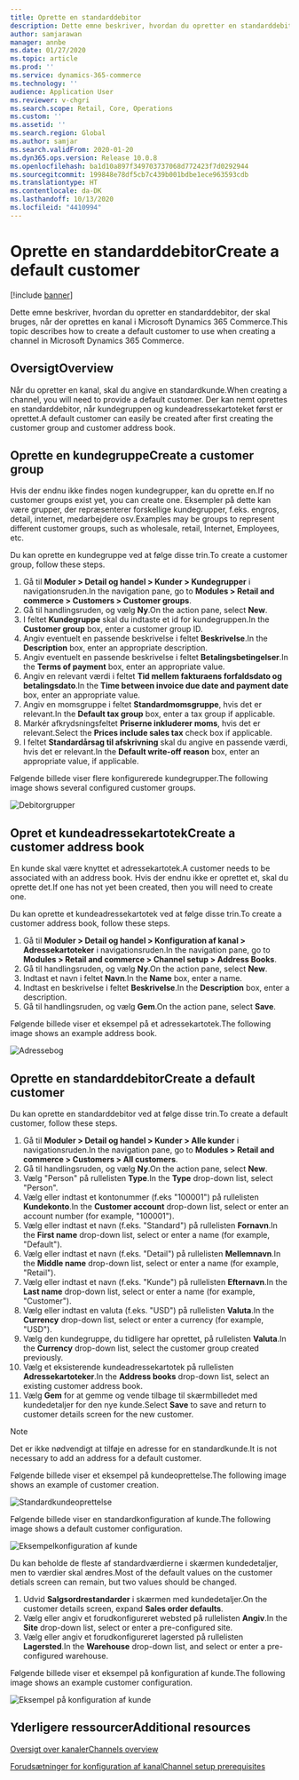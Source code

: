 ```yaml
---
title: Oprette en standarddebitor
description: Dette emne beskriver, hvordan du opretter en standarddebitor, der skal bruges, når der oprettes en kanal i Microsoft Dynamics 365 Commerce.
author: samjarawan
manager: annbe
ms.date: 01/27/2020
ms.topic: article
ms.prod: ''
ms.service: dynamics-365-commerce
ms.technology: ''
audience: Application User
ms.reviewer: v-chgri
ms.search.scope: Retail, Core, Operations
ms.custom: ''
ms.assetid: ''
ms.search.region: Global
ms.author: samjar
ms.search.validFrom: 2020-01-20
ms.dyn365.ops.version: Release 10.0.8
ms.openlocfilehash: ba1d10a897f349703737068d772423f7d0292944
ms.sourcegitcommit: 199848e78df5cb7c439b001bdbe1ece963593cdb
ms.translationtype: HT
ms.contentlocale: da-DK
ms.lasthandoff: 10/13/2020
ms.locfileid: "4410994"
---
```

# <a name="create-a-default-customer"></a><span data-ttu-id="f535f-103">Oprette en standarddebitor</span><span class="sxs-lookup"><span data-stu-id="f535f-103">Create a default customer</span></span>


[!include [banner](includes/banner.md)]

<span data-ttu-id="f535f-104">Dette emne beskriver, hvordan du opretter en standarddebitor, der skal bruges, når der oprettes en kanal i Microsoft Dynamics 365 Commerce.</span><span class="sxs-lookup"><span data-stu-id="f535f-104">This topic describes how to create a default customer to use when creating a channel in Microsoft Dynamics 365 Commerce.</span></span>

## <a name="overview"></a><span data-ttu-id="f535f-105">Oversigt</span><span class="sxs-lookup"><span data-stu-id="f535f-105">Overview</span></span>

<span data-ttu-id="f535f-106">Når du opretter en kanal, skal du angive en standardkunde.</span><span class="sxs-lookup"><span data-stu-id="f535f-106">When creating a channel, you will need to provide a default customer.</span></span> <span data-ttu-id="f535f-107">Der kan nemt oprettes en standarddebitor, når kundegruppen og kundeadressekartoteket først er oprettet.</span><span class="sxs-lookup"><span data-stu-id="f535f-107">A default customer can easily be created after first creating the customer group and customer address book.</span></span>

## <a name="create-a-customer-group"></a><span data-ttu-id="f535f-108">Oprette en kundegruppe</span><span class="sxs-lookup"><span data-stu-id="f535f-108">Create a customer group</span></span>

<span data-ttu-id="f535f-109">Hvis der endnu ikke findes nogen kundegrupper, kan du oprette en.</span><span class="sxs-lookup"><span data-stu-id="f535f-109">If no customer groups exist yet, you can create one.</span></span> <span data-ttu-id="f535f-110">Eksempler på dette kan være grupper, der repræsenterer forskellige kundegrupper, f.eks. engros, detail, internet, medarbejdere osv.</span><span class="sxs-lookup"><span data-stu-id="f535f-110">Examples may be groups to represent different customer groups, such as wholesale, retail, Internet, Employees, etc.</span></span>

<span data-ttu-id="f535f-111">Du kan oprette en kundegruppe ved at følge disse trin.</span><span class="sxs-lookup"><span data-stu-id="f535f-111">To create a customer group, follow these steps.</span></span>

1. <span data-ttu-id="f535f-112">Gå til **Moduler \> Detail og handel \> Kunder \> Kundegrupper** i navigationsruden.</span><span class="sxs-lookup"><span data-stu-id="f535f-112">In the navigation pane, go to **Modules \> Retail and commerce \> Customers \> Customer groups**.</span></span>
1. <span data-ttu-id="f535f-113">Gå til handlingsruden, og vælg **Ny**.</span><span class="sxs-lookup"><span data-stu-id="f535f-113">On the action pane, select **New**.</span></span>
1. <span data-ttu-id="f535f-114">I feltet **Kundegruppe** skal du indtaste et id for kundegruppen.</span><span class="sxs-lookup"><span data-stu-id="f535f-114">In the **Customer group** box, enter a customer group ID.</span></span>
1. <span data-ttu-id="f535f-115">Angiv eventuelt en passende beskrivelse i feltet **Beskrivelse**.</span><span class="sxs-lookup"><span data-stu-id="f535f-115">In the **Description** box, enter an appropriate description.</span></span>
1. <span data-ttu-id="f535f-116">Angiv eventuelt en passende beskrivelse i feltet **Betalingsbetingelser**.</span><span class="sxs-lookup"><span data-stu-id="f535f-116">In the **Terms of payment** box, enter an appropriate value.</span></span>
1. <span data-ttu-id="f535f-117">Angiv en relevant værdi i feltet **Tid mellem fakturaens forfaldsdato og betalingsdato**.</span><span class="sxs-lookup"><span data-stu-id="f535f-117">In the **Time between invoice due date and payment date** box, enter an appropriate value.</span></span>
1. <span data-ttu-id="f535f-118">Angiv en momsgruppe i feltet **Standardmomsgruppe**, hvis det er relevant.</span><span class="sxs-lookup"><span data-stu-id="f535f-118">In the **Default tax group** box, enter a tax group if applicable.</span></span>
1. <span data-ttu-id="f535f-119">Markér afkrydsningsfeltet **Priserne inkluderer moms**, hvis det er relevant.</span><span class="sxs-lookup"><span data-stu-id="f535f-119">Select the **Prices include sales tax** check box if applicable.</span></span>
1. <span data-ttu-id="f535f-120">I feltet **Standardårsag til afskrivning** skal du angive en passende værdi, hvis det er relevant.</span><span class="sxs-lookup"><span data-stu-id="f535f-120">In the **Default write-off reason** box, enter an appropriate value, if applicable.</span></span>

<span data-ttu-id="f535f-121">Følgende billede viser flere konfigurerede kundegrupper.</span><span class="sxs-lookup"><span data-stu-id="f535f-121">The following image shows several configured customer groups.</span></span>

![Debitorgrupper](media/customer-groups.png)

## <a name="create-a-customer-address-book"></a><span data-ttu-id="f535f-123">Opret et kundeadressekartotek</span><span class="sxs-lookup"><span data-stu-id="f535f-123">Create a customer address book</span></span>

<span data-ttu-id="f535f-124">En kunde skal være knyttet et adressekartotek.</span><span class="sxs-lookup"><span data-stu-id="f535f-124">A customer needs to be associated with an address book.</span></span> <span data-ttu-id="f535f-125">Hvis der endnu ikke er oprettet et, skal du oprette det.</span><span class="sxs-lookup"><span data-stu-id="f535f-125">If one has not yet been created, then you will need to create one.</span></span>

<span data-ttu-id="f535f-126">Du kan oprette et kundeadressekartotek ved at følge disse trin.</span><span class="sxs-lookup"><span data-stu-id="f535f-126">To create a customer address book, follow these steps.</span></span>

1. <span data-ttu-id="f535f-127">Gå til **Moduler \> Detail og handel \> Konfiguration af kanal \> Adressekartoteker** i navigationsruden.</span><span class="sxs-lookup"><span data-stu-id="f535f-127">In the navigation pane, go to **Modules \> Retail and commerce \> Channel setup \> Address Books**.</span></span>
1. <span data-ttu-id="f535f-128">Gå til handlingsruden, og vælg **Ny**.</span><span class="sxs-lookup"><span data-stu-id="f535f-128">On the action pane, select **New**.</span></span>
1. <span data-ttu-id="f535f-129">Indtast et navn i feltet **Navn**.</span><span class="sxs-lookup"><span data-stu-id="f535f-129">In the **Name** box, enter a name.</span></span>
1. <span data-ttu-id="f535f-130">Indtast en beskrivelse i feltet **Beskrivelse**.</span><span class="sxs-lookup"><span data-stu-id="f535f-130">In the **Description** box, enter a description.</span></span>
1. <span data-ttu-id="f535f-131">Gå til handlingsruden, og vælg **Gem**.</span><span class="sxs-lookup"><span data-stu-id="f535f-131">On the action pane, select **Save**.</span></span>

<span data-ttu-id="f535f-132">Følgende billede viser et eksempel på et adressekartotek.</span><span class="sxs-lookup"><span data-stu-id="f535f-132">The following image shows an example address book.</span></span>

![Adressebog](media/address-book.png)

## <a name="create-a-default-customer"></a><span data-ttu-id="f535f-134">Oprette en standarddebitor</span><span class="sxs-lookup"><span data-stu-id="f535f-134">Create a default customer</span></span>

<span data-ttu-id="f535f-135">Du kan oprette en standarddebitor ved at følge disse trin.</span><span class="sxs-lookup"><span data-stu-id="f535f-135">To create a default customer, follow these steps.</span></span>

1. <span data-ttu-id="f535f-136">Gå til **Moduler \> Detail og handel \> Kunder \> Alle kunder** i navigationsruden.</span><span class="sxs-lookup"><span data-stu-id="f535f-136">In the navigation pane, go to **Modules \> Retail and commerce \> Customers \> All customers**.</span></span>
1. <span data-ttu-id="f535f-137">Gå til handlingsruden, og vælg **Ny**.</span><span class="sxs-lookup"><span data-stu-id="f535f-137">On the action pane, select **New**.</span></span>
1. <span data-ttu-id="f535f-138">Vælg "Person" på rullelisten **Type**.</span><span class="sxs-lookup"><span data-stu-id="f535f-138">In the **Type** drop-down list, select "Person".</span></span>
1. <span data-ttu-id="f535f-139">Vælg eller indtast et kontonummer (f.eks "100001") på rullelisten **Kundekonto**.</span><span class="sxs-lookup"><span data-stu-id="f535f-139">In the **Customer account** drop-down list, select or enter an account number (for example, "100001").</span></span>
1. <span data-ttu-id="f535f-140">Vælg eller indtast et navn (f.eks. "Standard") på rullelisten **Fornavn**.</span><span class="sxs-lookup"><span data-stu-id="f535f-140">In the **First name** drop-down list, select or enter a name (for example, "Default").</span></span>
1. <span data-ttu-id="f535f-141">Vælg eller indtast et navn (f.eks. "Detail") på rullelisten **Mellemnavn**.</span><span class="sxs-lookup"><span data-stu-id="f535f-141">In the **Middle name** drop-down list, select or enter a name (for example, "Retail").</span></span>
1. <span data-ttu-id="f535f-142">Vælg eller indtast et navn (f.eks. "Kunde") på rullelisten **Efternavn**.</span><span class="sxs-lookup"><span data-stu-id="f535f-142">In the **Last name** drop-down list, select or enter a name (for example, "Customer").</span></span>
1. <span data-ttu-id="f535f-143">Vælg eller indtast en valuta (f.eks. "USD") på rullelisten **Valuta**.</span><span class="sxs-lookup"><span data-stu-id="f535f-143">In the **Currency** drop-down list, select or enter a currency (for example, "USD").</span></span>
1. <span data-ttu-id="f535f-144">Vælg den kundegruppe, du tidligere har oprettet, på rullelisten **Valuta**.</span><span class="sxs-lookup"><span data-stu-id="f535f-144">In the **Currency** drop-down list, select the customer group created previously.</span></span>
1. <span data-ttu-id="f535f-145">Vælg et eksisterende kundeadressekartotek på rullelisten **Adressekartoteker**.</span><span class="sxs-lookup"><span data-stu-id="f535f-145">In the **Address books**  drop-down list, select an existing customer address book.</span></span>
1. <span data-ttu-id="f535f-146">Vælg **Gem** for at gemme og vende tilbage til skærmbilledet med kundedetaljer for den nye kunde.</span><span class="sxs-lookup"><span data-stu-id="f535f-146">Select **Save** to save and return to customer details screen for the new customer.</span></span>

> [!NOTE]
> <span data-ttu-id="f535f-147">Det er ikke nødvendigt at tilføje en adresse for en standardkunde.</span><span class="sxs-lookup"><span data-stu-id="f535f-147">It is not necessary to add an address for a default customer.</span></span>

<span data-ttu-id="f535f-148">Følgende billede viser et eksempel på kundeoprettelse.</span><span class="sxs-lookup"><span data-stu-id="f535f-148">The following image shows an example of customer creation.</span></span>

![Standardkundeoprettelse](media/default-customer-creation.png)

<span data-ttu-id="f535f-150">Følgende billede viser en standardkonfiguration af kunde.</span><span class="sxs-lookup"><span data-stu-id="f535f-150">The following image shows a default customer configuration.</span></span>

![Eksempelkonfiguration af kunde](media/default-customer-configuration1.png)

<span data-ttu-id="f535f-152">Du kan beholde de fleste af standardværdierne i skærmen kundedetaljer, men to værdier skal ændres.</span><span class="sxs-lookup"><span data-stu-id="f535f-152">Most of the default values on the customer detials screen can remain, but two values should be changed.</span></span>

1. <span data-ttu-id="f535f-153">Udvid **Salgsordrestandarder** i skærmen med kundedetaljer.</span><span class="sxs-lookup"><span data-stu-id="f535f-153">On the customer details screen, expand **Sales order defaults**.</span></span>
1. <span data-ttu-id="f535f-154">Vælg eller angiv et forudkonfigureret websted på rullelisten **Angiv**.</span><span class="sxs-lookup"><span data-stu-id="f535f-154">In the **Site** drop-down list, select or enter a pre-configured site.</span></span>
1. <span data-ttu-id="f535f-155">Vælg eller angiv et forudkonfigureret lagersted på rullelisten **Lagersted**.</span><span class="sxs-lookup"><span data-stu-id="f535f-155">In the **Warehouse** drop-down list, and select or enter a pre-configured warehouse.</span></span>

<span data-ttu-id="f535f-156">Følgende billede viser et eksempel på konfiguration af kunde.</span><span class="sxs-lookup"><span data-stu-id="f535f-156">The following image shows an example customer configuration.</span></span>

![Eksempel på konfiguration af kunde](media/default-customer-configuration2.png)

## <a name="additional-resources"></a><span data-ttu-id="f535f-158">Yderligere ressourcer</span><span class="sxs-lookup"><span data-stu-id="f535f-158">Additional resources</span></span>

[<span data-ttu-id="f535f-159">Oversigt over kanaler</span><span class="sxs-lookup"><span data-stu-id="f535f-159">Channels overview</span></span>](channels-overview.md)

[<span data-ttu-id="f535f-160">Forudsætninger for konfiguration af kanal</span><span class="sxs-lookup"><span data-stu-id="f535f-160">Channel setup prerequisites</span></span>](channels-prerequisites.md)
